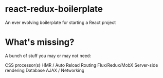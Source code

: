 # react-redux-boilerplate
An ever evolving boilerplate for starting a React project

# What's missing?
A bunch of stuff you may or may not need:

CSS processor(s)
HMR / Auto Reload
Routing
Flux/Redux/MobX
Server-side rendering
Database
AJAX / Networking

